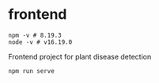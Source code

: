 # frontend
```shell
npm -v # 8.19.3
node -v # v16.19.0
```
Frontend project for plant disease detection
```shell
npm run serve
```